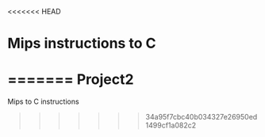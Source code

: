 <<<<<<< HEAD
# Mips instructions to C 
=======
Project2
========

Mips to C instructions
>>>>>>> 34a95f7cbc40b034327e26950ed1499cf1a082c2
